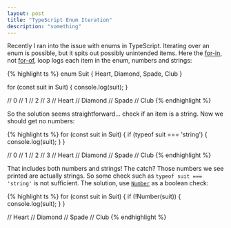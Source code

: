 ```yaml
---
layout: post
title: "TypeScript Enum Iteration"
description: "something"
---
```


Recently I ran into the issue with enums in TypeScript. Iterating over an enum is possible, but it spits out possibly unintended items. Here the [for-in](https://developer.mozilla.org/en-US/docs/Web/JavaScript/Reference/Statements/for...in), not [for-of](https://developer.mozilla.org/en-US/docs/Web/JavaScript/Reference/Statements/for...of), loop logs each item in the enum, numbers and strings:

{% highlight ts %}
enum Suit { Heart, Diamond, Spade, Club }

for (const suit in Suit) {
    console.log(suit);
}

// 0
// 1
// 2
// 3
// Heart
// Diamond
// Spade
// Club
{% endhighlight %}

So the solution seems straightforward... check if an item is a string. Now we should get no numbers:

{% highlight ts %}
for (const suit in Suit) {
    if (typeof suit === 'string') {
        console.log(suit);
    }
}

// 0
// 1
// 2
// 3
// Heart
// Diamond
// Spade
// Club
{% endhighlight %}

That includes both numbers and strings! The catch? Those numbers we see printed are actually strings. So some check such as `typeof suit === 'string'` is not sufficient. The solution, use [`Number`](https://developer.mozilla.org/en-US/docs/Web/JavaScript/Reference/Global_Objects/Number) as a boolean check:

{% highlight ts %}
for (const suit in Suit) {
    if (!Number(suit)) {
        console.log(suit);
    }
}

// Heart
// Diamond
// Spade
// Club
{% endhighlight %}
